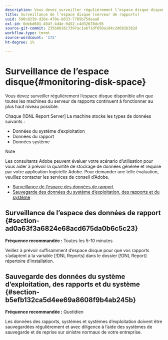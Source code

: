 ```yaml
---
description: Vous devez surveiller régulièrement l’espace disque disponible afin que toutes les machines du serveur de rapports continuent à fonctionner au plus haut niveau possible.
title: Surveillance de l’espace disque (serveur de rapports)
uuid: 590c8239-d20e-470e-b633-7785b75daaa6
exl-id: 0debd601-494f-4d4e-9452-c4d32678dc95
source-git-commit: 235b8816c7397ac1ab71df650a1d4c2d681b3b2d
workflow-type: tm+mt
source-wordcount: '172'
ht-degree: 1%

---
```


# Surveillance de l’espace disque{#monitoring-disk-space}

Vous devez surveiller régulièrement l’espace disque disponible afin que toutes les machines du serveur de rapports continuent à fonctionner au plus haut niveau possible.

Chaque [!DNL Report Server] La machine stocke les types de données suivants :

* Données du système d’exploitation
* Données du rapport
* Données système

>[!NOTE]
>
>Les consultants Adobe peuvent évaluer votre scénario d’utilisation pour vous aider à prévoir la quantité de stockage de données générée et requise par votre application logicielle Adobe. Pour demander une telle évaluation, veuillez contacter les services de conseil d’Adobe.

* [Surveillance de l’espace des données de rapport](../../../home/c-rpt-oview/c-admin-rpt/c-mon-disk-sp.md#section-ad0a63f3a6824e68acd675da0b6c5c23)
* [Sauvegarde des données du système d’exploitation, des rapports et du système](../../../home/c-rpt-oview/c-admin-rpt/c-mon-disk-sp.md#section-b5efb132ca5d4ee69a8608f9b4ab245b)

## Surveillance de l’espace des données de rapport {#section-ad0a63f3a6824e68acd675da0b6c5c23}

**Fréquence recommandée :** Toutes les 5-10 minutes

Veillez à prévoir suffisamment d’espace disque pour que vos rapports s’adaptent à la variable [!DNL Reports] dans le dossier [!DNL Report] répertoire d’installation.

## Sauvegarde des données du système d’exploitation, des rapports et du système {#section-b5efb132ca5d4ee69a8608f9b4ab245b}

**Fréquence recommandée :** Quotidien

Les données des rapports, systèmes et systèmes d’exploitation doivent être sauvegardées régulièrement et avec diligence à l’aide des systèmes de sauvegarde et de reprise sur sinistre normaux de votre entreprise.
